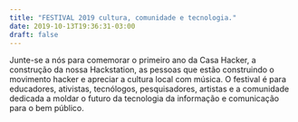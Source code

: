 ```yaml
---
title: "FESTIVAL 2019 cultura, comunidade e tecnologia."
date: 2019-10-13T19:36:31-03:00
draft: false
---
```


Junte-se a nós para comemorar o primeiro ano da Casa Hacker, a construção da nossa Hackstation, as pessoas que estão construindo o movimento hacker e apreciar a cultura local com música. O festival é para educadores, ativistas, tecnólogos, pesquisadores, artistas e a comunidade dedicada a moldar o futuro da tecnologia da informação e comunicação para o bem público.
